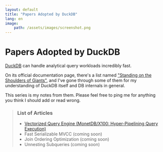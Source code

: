 ```yaml
---
layout: default
title: "Papers Adopted by DuckDB"
lang: en
image:
    path: /assets/images/screenshot.png
---
```


# Papers Adopted by DuckDB

[DuckDB](https://duckdb.org/) can handle analytical query workloads incredibly fast. 

On its official documentation page, there's a list named ["Standing on the Shoulders of Giants"](https://duckdb.org/why_duckdb.html#standing-on-the-shoulders-of-giants), and I've gone through some of them for my understanding of DuckDB itself and DB internals in general.

This series is my notes from them. Please feel free to ping me for anything you think I should add or read wrong.

> ### List of Articles
> - [Vectorized Query Engine (MonetDB/X100: Hyper-Pipelining Query Execution)](/2024/08/16/paper-monet-db-x-100.html) 
> - Fast Serializable MVCC (coming soon)
> - Join Ordering Optimization (coming soon)
> - Unnesting Subqueries (coming soon)
